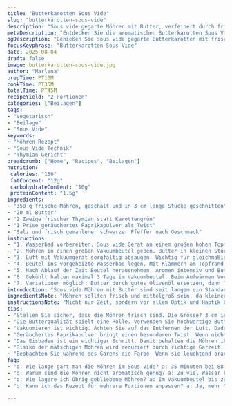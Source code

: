```yaml
---
title: "Butterkarotten Sous Vide"
slug: "butterkarotten-sous-vide"
description: "Sous vide gegarte Möhren mit Butter, verfeinert durch frische Thymianzweige statt Karottengrün und ergänzt durch eine Prise geräuchertes Paprikapulver. Garen bei 88 °C für 35 Minuten. Luft sorgsam entfernen, damit Butter und Gewürze intensiv einziehen. Nach dem Garen entweder direkt servieren, kurz anbraten zum Karamellisieren oder für Grillfans vorbereitet kaltstellen, um später knusprige Röstnoten zu erzielen. Zucker in den Karotten verwandelt sich während Garzeit, butterige Aromen verbinden sich gut mit Rauchpaprika. Salzen vor dem Garen, Pfeffer frisch gemahlen. Variation: Statt Butter Olivenöl nehmen für mediterrane Note. Mit Knoblauchchips überbacken möglich."
metaDescription: "Entdecken Sie die aromatischen Butterkarotten Sous Vide, perfekt gegart mit frischem Thymian und geräuchertem Paprikapulver."
ogDescription: "Genießen Sie sous vide gegarte Butterkarotten mit frischem Thymian und rauchigem Paprikapulver für ein unvergleichliches Aroma."
focusKeyphrase: "Butterkarotten Sous Vide"
date: 2025-08-04
draft: false
image: butterkarotten-sous-vide.jpg
author: "Marlena"
prepTime: PT10M
cookTime: PT35M
totalTime: PT45M
recipeYield: "2 Portionen"
categories: ["Beilagen"]
tags:
- "Vegetarisch"
- "Beilage"
- "Sous Vide"
keywords:
- "Möhren Rezept"
- "Sous Vide Technik"
- "Thymian Gericht"
breadcrumb: ["Home", "Recipes", "Beilagen"]
nutrition: 
 calories: "150"
 fatContent: "12g"
 carbohydrateContent: "10g"
 proteinContent: "1.5g"
ingredients:
- "350 g frische Möhren, geschält und in 3 cm lange Stücke geschnitten"
- "20 ml Butter"
- "2 Zweige frischer Thymian statt Karottengrün"
- "1 Prise geräuchertes Paprikapulver als Twist"
- "Salz und frisch gemahlener schwarzer Pfeffer nach Geschmack"
instructions:
- "1. Wasserbad vorbereiten. Sous vide Gerät an einem großen hohen Topf befestigen. Wasser hinzufügen bis Minimum-Maximum Markierung. Temperatur auf exakt 88 °C stellen;  dafür habe ich jahrelang mit 90 °C experimentiert, liegt an persönlichem Geschmack. Bei 88 °C bleiben die Möhren bissfest und zart."
- "2. Möhren in einen großen Vakuumbeutel geben. Butter in kleinen Stücken darauf verteilen. Die Thymianzweige zwischen die Möhren stecken. Mit Salz, Pfeffer und der Prise geräuchertem Paprikapulver bestreuen. Alle Zutaten vermischen, bevor Luft entfernt wird."
- "3. Luft mit Vakuumgerät sorgfältig absaugen. Wichtig für gleichmäßiges Garen und Aromenaufnahme. Wenn kein Gerät vorhanden, mit Wasserverdrängungsmethode ein großer Gefrierbeutel nutzen: langsam ins Wasser tauchen, Luft rausdrücken und verschließen."
- "4. Beutel ins vorgeheizte Wasserbad legen. Mit Klammern am Topfrand fixieren, damit die Möhren nicht aufsteigen und sich nicht zwischen Deckel und Gerät verkeilen. Garzeit 35 Minuten einhalten, aber mehr auf Farbe, Konsistenz verlassen: Möhren sollten zart sein und dennoch Biss zeigen."
- "5. Nach Ablauf der Zeit Beutel herausnehmen. Aromen intensiv und Butter geschmolzen, Möhren glänzend. Hier kann gewählt werden: direkt servieren oder kurz in Pfanne schwenken, um Butter und geräucherte Paprika leicht zu karamellisieren. Alternativ für Grillfans: Abkühlen durch Eisbaden – dadurch Garpunkte konservieren."
- "6. Gekühlt halten maximal 3 Tage im Vakuumbeutel. Beim Aufwärmen Vorsicht, nicht zu lange um matschige Karotten zu vermeiden. Pfanne oder Grill kurz vor der Zeit auf höchster Stufe vorheizen. So entsteht außen knusprige Textur, innen cremig-zart."
- "7. Variationen möglich: Butter durch gutes Olivenöl ersetzen, dann Thymian durch Rosmarin tauschen für mediterranen Geschmack. Für intensivere Schärfe ein Kräuter-Chiliöl kurz dazugeben. Alternativ sorgen zerstoßene Koriandersamen für frischen Twist. Kombinieren nach Laune und Erfahrung."
introduction: "Sous vide Möhren mit Butter sind seit langem ein Standard bei mir. Aber in den letzten Jahren habe ich einiges gelernt: Die Temperatur leicht zu senken hilft, um kein matschiges Ergebnis zu bekommen. Das Salz vor dem Garprozess aufnehmen lassen macht die Karotten saftiger. Die Zugabe von Thymian statt Karottengrün bringt Frische und einen anderen Aromenkomplex – nicht jedem bekannt, aber sehr effektiv. Das geräucherte Paprikapulver habe ich neulich entdeckt. Gibt einen subtilen, rauchigen Unterton, unverkennbar aber dezent. Der Trick mit dem Eisbaden ist Gold wert, wenn man vorbereiten will ohne an Frische zu verlieren. Richtiges Vakuumieren ist Voraussetzung, sonst schwimmen Möhren ungleichmäßig. Ich packte früher zu viele Zutaten in einen Beutel – weniger ist mehr, damit Butter, Kräuter und Gewürze sich entfalten können. Das überzeugt mich in der Kombi aus zart, butterig und leicht rauchig."
ingredientsNote: "Möhren sollten frisch und mittelgroß sein, da kleinere oft zu weich werden. Die Länge der Stücke ist wichtig: zu dünn, und sie zerfallen, zu dick und sie werden innen noch fest. Ich rate 2,5 bis 3 cm. Butterqualität ist entscheidend; ein guter süßer Buttergeschmack macht großen Unterschied. Kräuter frisch, niemals getrocknet in diesem Kontext, sonst verliert sich das Aroma. Räucherpulver kann ersetzt werden durch milden geräucherten Salz, falls nicht verfügbar. Salz direkt vor dem Vakuumieren hinzugegeben, da sonst Wasser austritt. Statt Thymian kann man auch Majoran oder Oregano probieren, je nach Geschmack."
instructionsNote: "Nicht nur Zeit, sondern vor allem Optik und Haptik beachten. Möhren sollen glänzend, aber nicht zu weich sein. Nach dem Garen kurz abkühlen lassen, damit sich Textur setzt. Vakuumieren verhindert Wasserverlust und intensive Aromenmischung. Beim Herausnehmen beutel vorsichtig anfühlen: Wenn sehr weich, zu lang gegart. Schwenken in Pfanne verbessert Textur, besonders wenn vorher leicht karamellisieren. Kerntemperatur zwischen 88 und 90 °C optimal. Fehlerquelle: Zu viel Wasser im Beutel, dann kein Aroma. Lieber weniger Wasser, Butter zerläuft besser. Übung macht den Meister – visuelle Kontrolle ist wertvoller als striktes Befolgen von Minuten. Sous vide bedeutet mehr Vertrauen in Auge und Gefühl."
tips:
- "Stellen Sie sicher, dass die Möhren frisch sind. Die Grösse? 3 cm ist ideal. Kleinere werden oft matschig, während dickere vielleicht noch fest sind. Das ist der Schlüssel zu einer perfekten Konsistenz."
- "Die Butterqualität spielt eine Rolle. Verwenden Sie hochwertige Butter. Diese hat einen süssen Geschmack. Olivenöl kann auch genutzt werden. Mediterraner Touch wird erzielt mit frischen Kräutern wie Rosmarin."
- "Vakuumieren ist wichtig. Achten Sie auf das Entfernen der Luft. Dadurch dringen Aromen besser ein. Ein guter Vakuumbeutel sorgt für gleichmäßiges Garen, ohne dass die Möhren schwimmen."
- "Geräuchertes Paprikapulver bringt einen besonderen Twist. Wenn nicht vorhanden, versuchen Sie geräuchertes Salz. Das gibt auch einen rauchigen Geschmack. Nutzen Sie frische Kräuter für optische und geschmackliche Frische."
- "Das Eisbaden ist ein wichtiger Schritt. Damit behalten die Möhren ihre Textur und Frische. Lassen Sie sie nicht zu lange im Wasser. Richtig abkühlen sorgt für idealen Biss beim Grillen."
- "Risiko der matschigen Möhren wird reduziert durch richtige Garzeit. 35 Minuten zum Garen; denselben Zeitpunkt im Gefühl haben. Sehen Sie, ob die Möhren zart, aber bissfest sind."
- "Beobachten Sie während des Garens die Farbe. Wenn sie leuchtend orange sind, nähern Sie sich dem perfekten Garpunkt. Der Glanz verrät viel über den aktuellen Status der Möhren."
faq:
- "q: Wie lange gart man die Möhren im Sous Vide? a: 35 Minuten bei 88 °C. Wichtig ist, regelmäßig die Konsistenz zu prüfen. Manchmal vorzeitig herausnehmen, wenn sie weich und glänzend sind."
- "q: Warum sind die Möhren nicht aromatisch genug? a: Zu viel Wasser kann ein Problem sein. Weniger ist mehr. Ab und zu frisch nachwürzen, auch nach dem Garprozess, um den Geschmack zu intensivieren."
- "q: Wie lagere ich übrig gebliebene Möhren? a: Im Vakuumbeutel bis zu drei Tage im Kühlschrank. Alternativ vor dem Erwärmen kochendes Wasser kurz drübergeben, um sie nachhaltig zu genießen."
- "q: Kann ich das Rezept für mehrere Portionen anpassen? a: Ja, mehr Möhren hinzufügen geht gut. Wichtig bleibt die richtige Vakuumierung. Achten Sie darauf, die Garzeit nicht zu verlängern."

---
```

